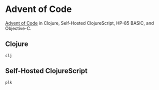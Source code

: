 # Advent of Code

[Advent of Code](http://adventofcode.com) in Clojure, Self-Hosted ClojureScript, HP-85 BASIC, and Objective-C.

## Clojure

```
clj
```

## Self-Hosted ClojureScript

```
plk
```

